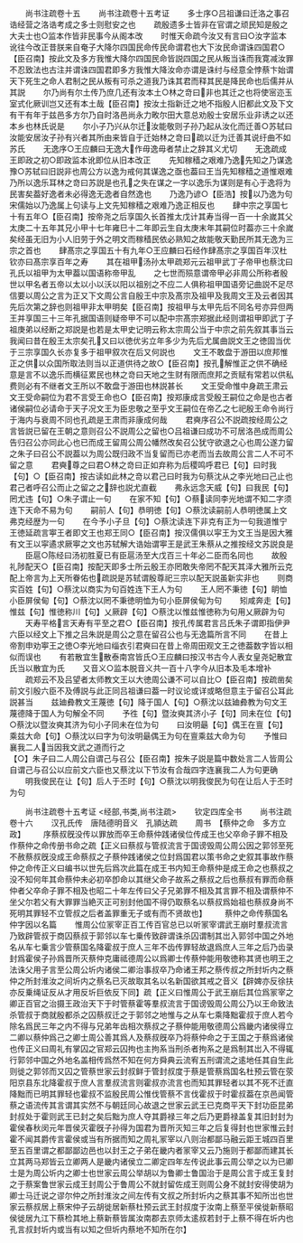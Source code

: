 <!-- { "loadSidebar": true } -->

　　尚书注疏卷十五
　　尚书注疏卷十五考证
　　多士序○吕祖谦曰迁洛之事召诰经营之洛诰考成之多士则慰安之也
　　疏殷遗多士皆非在官谓之顽民知是殷之大夫士也○监本作皆非民事今从阁本改
　　时惟天命疏今汝又有言曰○汝字监本讹往今改正昔朕来自奄子大降尔四国民命传民命谓君也大下汝民命谓诛四国君○【臣召南】按此文及多方我惟大降尔四国民命皆説四国之民从叛当诛而我寛减汝罪不忍致法也古注并谓诛四国君即多方我惟大降汝命亦谓是诛纣与经意全悖蔡卞始谓天下死生之命人君制之民从叛有可杀之道我乃诛其君而释其民是降民命也后儒并从其説
　　尔乃尚有尔土传乃庶几还有汝本土○林之竒曰非也其迁之也将使宻迩玉室式化厥训岂又还有本土哉【臣召南】按汝土指新迁之地不指殷人旧都此文及下文有干有年于兹邑多方尔乃自时洛邑尚永力畋尔田大意总劝殷士安居乐业非诱之以还本乡也林氏说是
　　尔小子乃兴从尔迁汝能敬则子孙乃起从汝化而迁善○苏轼曰汝能安居汝子孙有兴者其所由来皆自于迁始林之竒曰疏以迁为迁善其说纡曲不如苏氏
　　无逸序○王应麟曰无逸大作毋逸毋者禁止之辞其义尤切
　　无逸疏成王即政之初○即政监本讹即位从旧本改正
　　先知稼穑之艰难乃逸先知之乃谋逸豫○苏轼曰旧説非也周公方以逸为戒何其谋逸之亟也葢曰王当先知稼穑之道惟艰难乃所以逸乐耳林之竒曰苏説是也孔之失在谋之一字以逸乐为谋则是有心于逸将为民害矣葢好逸者未必得逸无逸者自然逸也
　　乃逸乃谚○【臣浩】按以乃逸为句宋儒始以乃逸属上句读与上文先知稼穑之艰难乃逸正相反也
　　肆中宗之享国七十有五年○【臣召南】按帝尧之后享国久长首推太戊计其寿当得一百一十余嵗其父太庚二十五年其兄小甲十七年雍巳十二年即云生自太庚末年其嗣位时葢亦三十余嵗矣经虽无旧为小人旧劳于外之明文而稼穑民依必熟知之故能敬天勤民所其无逸为三宗之首也
　　肆髙宗之享国五十有九年○王应麟曰石经作肆髙宗之享国百年汉杜钦亦曰髙宗享百年之寿
　　其在祖甲汤孙太甲疏郑元云祖甲武丁子帝甲也蔡沈曰孔氏以祖甲为太甲葢以国语称帝甲乱
　　之七世而殒意谓帝甲必非周公所称者殷世以甲名者五帝以太以小以沃以阳以祖别之不应二人俱称祖甲国语旁记曲説不足尽信要以周公之言为正又下文周公言自殷王中宗及髙宗及祖甲及我周文王及云者因其先后次第之辞也则祖甲非太甲明矣【臣召南】按祖甲与太甲先后不同名号亦异但两王并享国三十三年孔据国语则疑帝甲不可以配中宗髙宗郑据此经则谓祖甲即武丁子祖庚弟以经断之郑説是也若是太甲史记明云称太宗周公当于中宗之前先叙其事当云我闻曰昔在殷王太宗矣孔又曰以徳优劣立年多少为先后尤属曲説文王之徳固当优于三宗享国久长亦复多于祖甲叙次在后又何説也
　　文王不敢盘于游田以庶邦惟正之供以众国所取法则当以正道供待之故○【臣召南】按孔解惟正之供不确经意是言不以逸乐而横征累民也林之竒曰天地之生财有限而庶邦之贡赋有常若以供私费则必有不继者文王所以不敢盘于游田也林説甚长
　　文王受命惟中身疏王肃云文王受命嗣位为君不言受王命也○【臣召南】按郑康成言受殷王嗣位之命是也古者诸侯嗣位必请命于天子况文王为臣忠敬之至乎文王嗣位在帝乙之七祀殷王命令尚行于海内与衰周不同也孔疏是王肃而非康成何哉
　　君奭序召公不説疏按经周公之言皆説已留在王朝之意则召公不説周公之留也○吕祖谦曰成功不可居洛邑成而周公告归召公亦同此心也已而成王留周公周公幡然改矣召公犹守欲退之心也周公遂力留之朱子曰召公不説葢以为周公既归政不当复留而已亦老而当去故周公言二人不可不留之意
　　君奭尊之曰君○林之竒曰正如弃称为后稷鸣呼君已【句】曰时我【句】○【臣召南】按古读如此林之竒以君己曰时我为句蔡沈从之李光地曰己止也君己者呼召公而止之留之之辞也説尤直截
　　弗永远念天威【句】曰我民【句】罔尤违【句】○朱子谓止一句
　　在家不知【句】○蔡读同李光地谓不知二字须连下天命不易为句
　　嗣前人【句】恭明徳【句】○蔡沈读嗣前人恭明徳属上文弗克经歴为一句
　　在今予小子旦【句】○蔡沈读连下非克有正为一句我道惟宁王徳延疏言寕王者即文王也郑王同○【臣召南】按汉儒俱以寜王为文王当是因大雅有文王以寜遹求厥寕之文也苏轼解大诰始谓寕王是武王朱蔡从之推按经文苏説良是
　　臣扈○陈经曰汤初胜夏已有臣扈汤至大戊百三十年必二臣而名同也
　　故殷礼陟配天○【臣召南】按配天即多士所云殷王亦罔敢失帝罔不配天其泽大雅所云克配上帝言为上天所眷佑也疏説是苏轼谓殷尊祀三宗以配天説虽新实非也
　　则商实百姓【句】○蔡沈以商实为句百姓连下王人为句
　　王人罔不秉徳【句】眀恤小臣屏侯甸【句】○蔡沈以罔不秉徳明恤为句小臣屏侯甸为句
　　矧咸奔走【句】惟兹【句】惟徳称川【句】乂厥辟【句】○蔡沈以惟兹惟徳称为句用乂厥辟为句
　　天寿平格言天寿有平至之君○【臣召南】按孔传属君言吕氏朱子谓即指伊尹六臣以经文上下推之吕朱説是周公之意在留召公也与无逸篇所言不同
　　在昔上帝割申劝寕王之徳○李光地曰缁衣引君奭曰在昔上帝周田观文王之徳葢数字皆以相似而误也
　　有若散宜生散泰南宫皆氏○王应麟曰按汉书古今人表女皇尧妃散宜氏当以散宜为氏
　　又音义○监本脱音义共一百十八字今从旧本及毛本增补
　　疏郑云不及吕望者太师教文王以大徳周公谦不可以自比○【臣召南】按疏凿矣前文引殷六臣不及傅説与此正同吕祖谦曰葢一时议论或详或略但意主于留召公耳此説甚当
　　兹廸彜教文王蔑徳【句】降于国人【句】○蔡沈以兹廸彜教为句文王蔑德降于国人为句解全不同
　　予徃【句】暨汝奭其济小子【句】同未在位【句】○蔡沈以暨汝奭其济为句小子同未在位为句
　　曰汝明朂【句】偶王在亶【句】乘兹大命【句】○蔡沈以曰字为句汝明朂偶王为句在亶乘兹大命为句
　　予惟曰襄我二人当因我文武之道而行之　　　　　　　　　　　　　　　　　　　　　　【○】朱子曰二人周公自谓己与召公【臣召南】按朱子説是篇中数处言二人皆周公自谓己与召公以应前文六臣也又蔡沈以下节汝有合哉四字连襄我二人为句更确
　　明我俊民在让【句】后人于丕时【句】○蔡沈以明我俊民为句在让后人于丕时为句

　　尚书注疏卷十五考证
<经部,书类,尚书注疏>
　　钦定四库全书
　　尚书注疏卷十六
　　汉孔氏传　唐陆德明音义　孔頴达疏
　　周书　【蔡仲之命　多方立政】
　　序蔡叔旣没传以罪放而卒王命蔡仲践诸侯位传成王也父卒命子罪不相及作蔡仲之命传册书命之疏【正义曰蔡叔与管叔流言于国谤毁周公周公因之郭邻至死不赦蔡叔旣没成王命蔡叔之子蔡仲践诸侯之位封爲国君以策书命之史叙其事故作蔡仲之命传正义曰编书以世先后爲次此篇在成王书内知王命蔡仲是成王命之也蔡叔之没不知何年其命蔡仲未必初卒卽命以其继父命子故系之蔡叔之后也蔡叔有罪而命蔡仲者父卒命子罪不相及也昭二十年左传曰父子兄弟罪不相及其言罪不相及谓蔡仲不坐父尔若父有大罪罪当絶灭正可别封他国不得仍取蔡名以蔡叔爲始祖也蔡叔身尚不死明其罪轻不立管叔之后者盖罪重无子或有而不贤故也】
　　蔡仲之命传蔡国名仲字因以名篇
　　惟周公位冡宰正百工传百官总已以听冡宰谓武王崩时羣叔流言乃致辟管叔于商囚蔡叔于郭邻以车七乗传致辟谓诛杀囚谓制其岀入郭邻中国之外地名从车七乗言少管蔡国名降霍叔于庶人三年不齿传罪轻故退爲庶人三年之后乃齿录封爲霍侯子孙爲晋所灭蔡仲克庸祗德周公以爲卿士传蔡仲能用敬徳称其贤也明王之法诛父用子言至公周公圻内诸侯二卿治事叔卒乃命诸王邦之蔡传叔之所封圻内之蔡仲之所封淮汝之间圻内之蔡名已灭故取其名以名新国欲其戒之音义【辟婢亦反徐扶亦反乗绳证反从才用反圻巨依反下同】疏【正义曰惟周公于武王崩后其位爲冡宰之卿正百官之治摄王政治天下于时管蔡霍等羣叔流言于国谤毁周公周公乃以王命致法杀管叔于商就殷都杀之囚蔡叔迁之于郭邻之地惟与之从车七乘降黜霍叔于庶人若今除名爲民三年之内不得与兄弟年齿相次蔡叔之子蔡仲能用敬德周公爲畿内诸侯得立二卿以蔡仲爲己之卿士周公善其爲人及蔡叔旣卒乃将蔡仲命之于王国之于蔡爲诸侯也传正义曰周礼有掌囚之官郑云囚拘也主拘系当刑杀者拘系之是爲制其岀入不得辄行郭邻中国之外地名盖相传爲然不知在何方舜典云流宥五刑谓流之逺地任其自生此则徙之郭邻而又囚之管蔡世家云封叔鲜于管封叔度于蔡是管蔡爲国名杜预云管在荥阳京县东北降霍叔于庶人言羣叔流言则霍叔亦流言也而知其罪轻者以其不死不迁直降黜而已明其罪轻也霍叔不监殷民周公惟伐管蔡不言伐霍叔于时霍叔葢在京邑闻管蔡之语流传其言谓其实然不与朝廷同心故退之世家云武王已克商平天下封功臣昆弟封叔处于霍则武王已封之矣后黜为庶人夺其爵禄三年之后乃更爵禄盖复其旧封封为霍侯春秋闵元年晋侯灭霍旣子孙得为国君为晋所灭知三年之后复得封也世家惟云封霍不闻其爵传言霍侯或当有所据而知之周礼冡宰以八则治都鄙马融云距王城四百里至五百里谓之都鄙鄙边邑也以封王之子弟在畿内者冡宰又云乃施则于都鄙而建其长立其两马郑皆云立卿两人是畿内诸侯立二卿定四年左传说此事云周公举之以为已卿士是为周公圻内之卿士也世家云周公举胡以为鲁卿士鲁国治于是周公言于成王复封之于蔡案鲁世家云成王封周公于鲁周公不就封留佐成王则周公身不就封安得使胡为卿士马迁说之谬尔仲之所封淮汝之间左传有文叔之所封圻内之蔡其事不知所岀也世家云蔡叔居上蔡宋仲子云胡徙居新蔡杜预云武王封叔度于汝南上蔡至平侯徙新蔡昭侯徙居九江下蔡检其地上蔡新蔡皆属汝南郡去京师太逺叔若封于上蔡不得在圻内也孔言叔封圻内或当有以知之但圻内蔡地不知所在尔】
